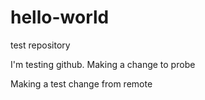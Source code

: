 # hello-world
test repository

I'm testing github.
Making a change to probe


Making a test change from remote
